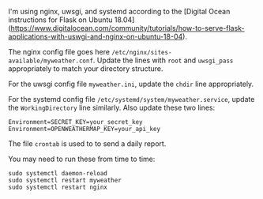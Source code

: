 I'm using nginx, uwsgi, and systemd according to the [Digital Ocean
instructions for Flask on Ubuntu 18.04]
(https://www.digitalocean.com/community/tutorials/how-to-serve-flask-applications-with-uswgi-and-nginx-on-ubuntu-18-04).

The nginx config file goes here `/etc/nginx/sites-available/myweather.conf`.
Update the lines with `root` and `uwsgi_pass` appropriately to match your
directory structure.

For the uwsgi config file `myweather.ini`, update the `chdir` line appropriately.

For the systemd config file `/etc/systemd/system/myweather.service`, update the
`WorkingDirectory` line similarly. Also update these two lines:

```
Environment=SECRET_KEY=your_secret_key
Environment=OPENWEATHERMAP_KEY=your_api_key
```

The file `crontab` is used to to send a daily report.

You may need to run these from time to time:

```
sudo systemctl daemon-reload
sudo systemctl restart myweather
sudo systemctl restart nginx
```
